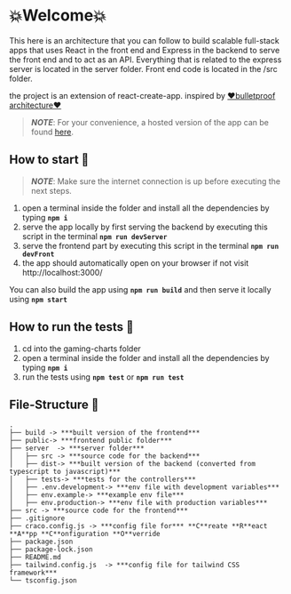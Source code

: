 # 💥Welcome💥

This here is an architecture that you can follow to build scalable full-stack apps that uses React in the front end and Express in the backend to serve the front end and to act as an API.
Everything that is related to the express server is located in the server folder.
Front end code is located in the /src folder.

the project is an extension of react-create-app.
inspired by [❤️bulletproof architecture❤️](https://github.com/santiq/bulletproof-nodejs)

>***NOTE***: For your convenience, a hosted version of the app can be found [here](https://gaming-charts.herokuapp.com/).

## How to start 🚀
>***NOTE***: Make sure the internet connection is up before executing the next steps.

1. open a terminal inside the folder and install all the dependencies by typing **`npm i`**
2. serve the app locally by first serving the backend by executing this script in the terminal **`npm run devServer`**
3. serve the frontend part by executing this script in the terminal **`npm run devFront`**
4. the app should automatically open on your browser if not visit http://localhost:3000/

You can also build the app using **`npm run build`**  and then serve it locally using **`npm start`**

## How to run the tests 🧪

1. cd into the gaming-charts folder  
2. open a terminal inside the folder and install all the dependencies by typing **`npm i`**
3. run the tests using **`npm test`** or **`npm run test`**


## File-Structure 📁
```
.
├── build -> ***built version of the frontend***
├── public-> ***frontend public folder***
├── server  -> ***server folder***
│   ├── src -> ***source code for the backend***
│   ├── dist-> ***built version of the backend (converted from typescript to javascript)***
│   ├── tests-> ***tests for the controllers***
│   ├── .env.development-> ***env file with development variables***
│   ├── env.example-> ***example env file***
│   ├── env.production-> ***env file with production variables***
├── src -> ***source code for the frontend***
├── .gitignore
├── craco.config.js -> ***config file for*** **C**reate **R**eact **A**pp **C**onfiguration **O**verride
├── package.json
├── package-lock.json
├── README.md
├── tailwind.config.js  -> ***config file for tailwind CSS framework***
└── tsconfig.json
```
